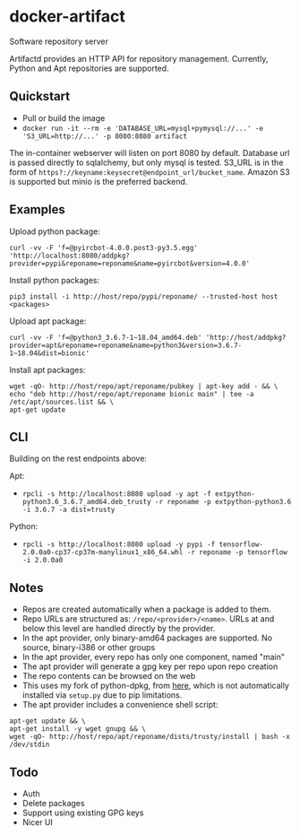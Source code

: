 
docker-artifact
===============

Software repository server

Artifactd provides an HTTP API for repository management. Currently, Python and Apt repositories are supported.


Quickstart
----------

* Pull or build the image
* `docker run -it --rm -e 'DATABASE_URL=mysql+pymysql://...' -e 'S3_URL=http://...' -p 8080:8080 artifact`

The in-container webserver will listen on port 8080 by default. Database url is passed directly to sqlalchemy, but only
mysql is tested. S3_URL is in the form of `https?://keyname:keysecret@endpoint_url/bucket_name`. Amazon S3 is supported
but minio is the preferred backend.


Examples
--------

Upload python package:

`curl -vv -F 'f=@pyircbot-4.0.0.post3-py3.5.egg' 'http://localhost:8080/addpkg?provider=pypi&reponame=reponame&name=pyircbot&version=4.0.0'`


Install python packages:

`pip3 install -i http://host/repo/pypi/reponame/ --trusted-host host <packages>`


Upload apt package:

`curl -vv -F 'f=@python3_3.6.7-1~18.04_amd64.deb' 'http://host/addpkg?provider=apt&reponame=reponame&name=python3&version=3.6.7-1~18.04&dist=bionic'`


Install apt packages:

```
wget -qO- http://host/repo/apt/reponame/pubkey | apt-key add - && \
echo "deb http://host/repo/apt/reponame bionic main" | tee -a /etc/apt/sources.list && \
apt-get update
```


CLI
---

Building on the rest endpoints above:

Apt:

* `rpcli -s http://localhost:8080 upload -y apt -f extpython-python3.6_3.6.7_amd64.deb_trusty -r reponame -p extpython-python3.6 -i 3.6.7 -a dist=trusty`

Python:

* `rpcli -s http://localhost:8080 upload -y pypi -f tensorflow-2.0.0a0-cp37-cp37m-manylinux1_x86_64.whl -r reponame -p tensorflow -i 2.0.0a0`


Notes
-----

* Repos are created automatically when a package is added to them.
* Repo URLs are structured as: `/repo/<provider>/<name>`. URLs at and below this level are handled directly by
  the provider.
* In the apt provider, only binary-amd64 packages are supported. No source, binary-i386 or other groups
* In the apt provider, every repo has only one component, named "main"
* The apt provider will generate a gpg key per repo upon repo creation
* The repo contents can be browsed on the web
* This uses my fork of python-dpkg, from [here](https://git.davepedu.com/dave/python-dpkg), which is not automatically
  installed via `setup.py` due to pip limitations.
* The apt provider includes a convenience shell script:

```
apt-get update && \
apt-get install -y wget gnupg && \
wget -qO- http://host/repo/apt/reponame/dists/trusty/install | bash -x /dev/stdin
```

Todo
----

* Auth
* Delete packages
* Support using existing GPG keys
* Nicer UI
